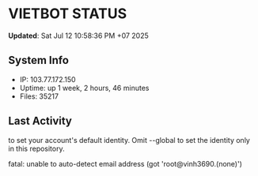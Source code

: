 # VIETBOT STATUS
**Updated**: Sat Jul 12 10:58:36 PM +07 2025

## System Info
- IP: 103.77.172.150
- Uptime: up 1 week, 2 hours, 46 minutes
- Files: 35217

## Last Activity

to set your account's default identity.
Omit --global to set the identity only in this repository.

fatal: unable to auto-detect email address (got 'root@vinh3690.(none)')
